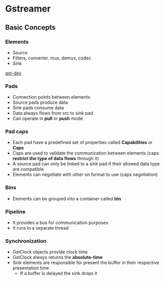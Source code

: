 # Gstreamer

## Basic Concepts
### Elements
- Source
- Filters, converter, mux, demux, codec
- Sink

[gst-dev](https://gstreamer.freedesktop.org/documentation/application-development/basics/elements.html?gi-language=c)
### Pads
- Connection points between elements
- Source pads produce data
- Sink pads consume data
- Data always flows from src to sink pad
- Can operate in **pull** or **push** mode

### Pad caps
- Each pad have a predefined set of properties called **Capabilities** or **Caps**
- Caps are used to validate the communication between elements (caps **restrict the type of data flows** through it)
- A source pad can only be linked to a sink pad if their allowed data type are compatible
- Elements can negotiate with other on format to use (caps negotiation)

### Bins
- Elements can be grouped into a container called **bin**

### Pipeline
- It provides a bus for communication purposes
- It runs in a separate thread

### Synchronization
- GstClock objects provide clock time
- GstClock always returns the **absolute-time**
- Sink elements are responsible for present the buffer in their respective presentation time
  - If a buffer is delayed the sink drops it